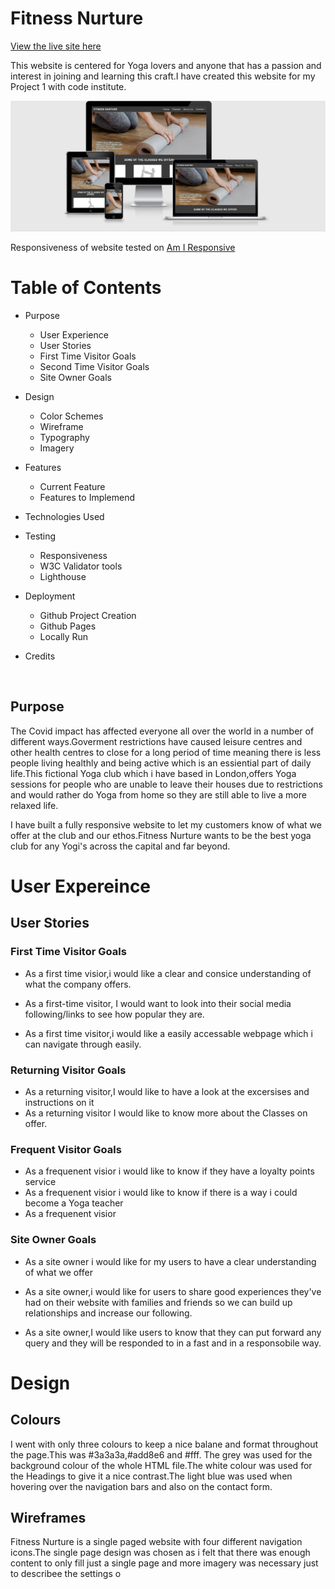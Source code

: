 #  Fitness Nurture

[View the live site here](https://ibrahimali31.github.io/fitness-nurture/)

This website is centered for Yoga lovers and anyone that has a passion and interest 
in joining and learning this craft.I have created this website for my Project 1 with
code institute.

<img src="testing/images/am-i-responsive.png"> 

Responsiveness of website tested on [Am I Responsive](http://ami.responsivedesign.is/)


# Table of Contents 
* Purpose
  * User Experience
  * User Stories
  * First Time Visitor Goals 
  * Second Time Visitor Goals
  * Site Owner Goals

* Design 
  * Color Schemes 
  * Wireframe 
  * Typography 
  * Imagery

*  Features 

   * Current Feature 
   * Features to Implemend


* Technologies Used 

* Testing 

  * Responsiveness 
  * W3C Validator tools
  * Lighthouse 

* Deployment 

  * Github Project Creation 
  * Github Pages 
  * Locally Run 


* Credits 

<br>

## Purpose 

The Covid impact has affected everyone all over the world in a number of different ways.Goverment restrictions
have caused leisure centres and other health centres to close for a long period of time meaning there is less 
people living healthly and being active which is an essiential part of daily life.This fictional Yoga club which 
i have based in London,offers Yoga sessions for people who are unable to leave their houses due to restrictions and 
would rather do Yoga from home so they are still able to live a more relaxed life.

I have built a fully responsive website to let my customers know of what we offer at the club and our ethos.Fitness 
Nurture wants to be the best yoga club for any Yogi's across the capital and far beyond.


# User Expereince

 ## User Stories 

 ### First Time Visitor Goals

 - As a first time visior,i would like a clear and consice understanding of what the company offers.

 -  As a first-time visitor, I would want to look into their social media following/links to see how popular they are.

 - As a first time visitor,i would like a easily accessable webpage which i can navigate through easily.



 ### Returning Visitor Goals

 - As a returning visitor,I would like to have a look at the excersises and instructions on it
 - As a returning visitor I would like to know more about the Classes on offer.

 
### Frequent Visitor Goals

- As a frequenent visior i would like to know if they have a loyalty points service 
- As a frequenent visior i would like to know if there is a way i could become a Yoga teacher
 - As a frequenent visior
    

### Site Owner Goals 

- As a site owner i would like for my users to have a clear understanding of what we offer 

-  As a site owner,i would like for users to share good experiences they've had on their website with
   families and friends so we can build up relationships and increase our following.

- As a site owner,I would like users to know that they can put forward any query and they will be responded 
to in a fast and in a responsobile way.


# Design

## Colours 

I went with only three colours to keep a nice balane and format throughout the page.This was #3a3a3a,#add8e6 and #fff.
The grey was used for the background colour of the whole HTML file.The white colour was used for the Headings to give it 
a nice contrast.The light blue was used when hovering over the navigation bars and also on the contact form.

## Wireframes 

Fitness Nurture is a single paged website with four different navigation icons.The single page design was chosen as i felt
that there was enough content to only fill just a single page and more imagery was necessary just to describee the settings 
o


